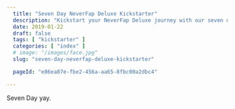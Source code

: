 ```yaml
---
  title: "Seven Day NeverFap Deluxe Kickstarter"
  description: "Kickstart your NeverFap Deluxe journey with our seven day program, designed to help you better understand the power of NeverFap Deluxe."
  date: 2019-01-22
  draft: false
  tags: [ "kickstarter" ]
  categories: [ "index" ]
  # image: "/images/face.jpg"
  slug: "seven-day-neverfap-deluxe-kickstarter"

  pageId: "e86ea87e-fbe2-456a-aa65-8fbc00a2dbc4"

---
```


Seven Day yay.